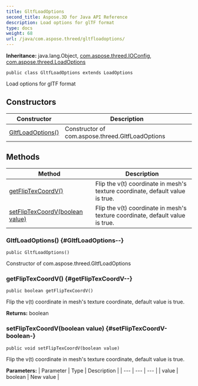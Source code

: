 ```yaml
---
title: GltfLoadOptions
second_title: Aspose.3D for Java API Reference
description: Load options for glTF format
type: docs
weight: 68
url: /java/com.aspose.threed/gltfloadoptions/
---
```


**Inheritance:**
java.lang.Object, [com.aspose.threed.IOConfig](../../com.aspose.threed/ioconfig), [com.aspose.threed.LoadOptions](../../com.aspose.threed/loadoptions)
```
public class GltfLoadOptions extends LoadOptions
```

Load options for glTF format
## Constructors

| Constructor | Description |
| --- | --- |
| [GltfLoadOptions()](#GltfLoadOptions--) | Constructor of com.aspose.threed.GltfLoadOptions |
## Methods

| Method | Description |
| --- | --- |
| [getFlipTexCoordV()](#getFlipTexCoordV--) | Flip the v(t) coordinate in mesh's texture coordinate, default value is true. |
| [setFlipTexCoordV(boolean value)](#setFlipTexCoordV-boolean-) | Flip the v(t) coordinate in mesh's texture coordinate, default value is true. |
### GltfLoadOptions() {#GltfLoadOptions--}
```
public GltfLoadOptions()
```


Constructor of com.aspose.threed.GltfLoadOptions

### getFlipTexCoordV() {#getFlipTexCoordV--}
```
public boolean getFlipTexCoordV()
```


Flip the v(t) coordinate in mesh's texture coordinate, default value is true.

**Returns:**
boolean
### setFlipTexCoordV(boolean value) {#setFlipTexCoordV-boolean-}
```
public void setFlipTexCoordV(boolean value)
```


Flip the v(t) coordinate in mesh's texture coordinate, default value is true.

**Parameters:**
| Parameter | Type | Description |
| --- | --- | --- |
| value | boolean | New value |

